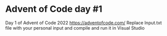 # Advent of Code day #1
Day 1 of Advent of Code 2022 https://adventofcode.com/
Replace Input.txt file with your personal input and compile and run it in Visual Studio
